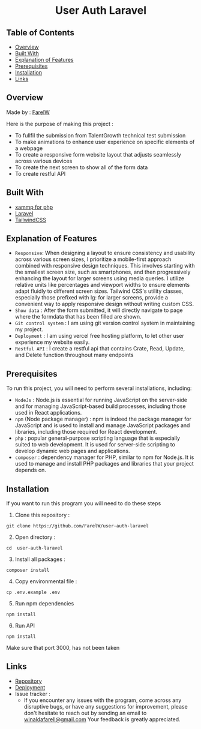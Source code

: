 <h1 align="center">User Auth Laravel</h1>

## Table of Contents

- [Overview](#overview)
- [Built With](#built-with)
- [Explanation of Features](#explanation-of-features)
- [Prerequisites](#prerequisites)
- [Installation](#installation)
- [Links](#links)


## Overview

Made by : [FarelW](https://github.com/FarelW)

Here is the purpose of making this project :
- To fullfil the submission from TalentGrowth technical test submission
- To make animations to enhance user experience on specific elements of a webpage
- To create a responsive form website layout that adjusts seamlessly across various devices
- To create the next screen to show all of the form data
- To create restful API

## Built With

- [xammp for php](https://www.apachefriends.org/)
- [Laravel](https://laravel.com/)
- [TailwindCSS](https://tailwindcss.com/)


## Explanation of Features
- `Responsive`: When designing a layout to ensure consistency and usability across various screen sizes, I prioritize a mobile-first approach combined with responsive design techniques. This involves starting with the smallest screen size, such as smartphones, and then progressively enhancing the layout for larger screens using media queries. I utilize relative units like percentages and viewport widths to ensure elements adapt fluidly to different screen sizes. Tailwind CSS's utility classes, especially those prefixed with lg: for larger screens, provide a convenient way to apply responsive design without writing custom CSS.
- `Show data` : After the form submitted, it will directly navigate to page where the formdata that has been filled are shown.
- `Git control system` : I am using git version control system in maintaining my project.
- `Deployment` : I am using vercel free hosting platform, to let other user experience my website easily.
- `Restful API` : I create a restful api that contains Crate, Read, Update, and Delete function throughout many endpoints

## Prerequisites

To run this project, you will need to perform several installations, including:
- `NodeJs` : Node.js is essential for running JavaScript on the server-side and for managing JavaScript-based build processes, including those used in React applications.
- `npm` (Node package manager) : npm is indeed the package manager for JavaScript and is used to install and manage JavaScript packages and libraries, including those required for React development.
- `php` : popular general-purpose scripting language that is especially suited to web development. It is used for server-side scripting to develop dynamic web pages and applications.
- `composer` : dependency manager for PHP, similar to npm for Node.js. It is used to manage and install PHP packages and libraries that your project depends on.

## Installation

If you want to run this program you will need to do these steps

1. Clone this repository :
```shell
git clone https://github.com/FarelW/user-auth-laravel
```

2. Open directory :
```shell
cd  user-auth-laravel
```

3. Install all packages :
```shell
composer install
```

4. Copy environmental file :
``` shell
cp .env.example .env
```

5. Run npm dependencies
``` shell
npm install
```

6. Run API
``` shell
npm install
```

Make sure that port 3000, has not been taken

## Links
- [Repository](https://github.com/FarelW/user-auth-laravel)
- [Deployment](https://user-fw-laravel-auth-l240xdatm-eeksapi.vercel.app/)
- Issue tracker :
   - If you encounter any issues with the program, come across any disruptive bugs, or have any suggestions for improvement, please don't hesitate to reach out by sending an email to winaldafarell@gmail.com Your feedback is greatly appreciated.
